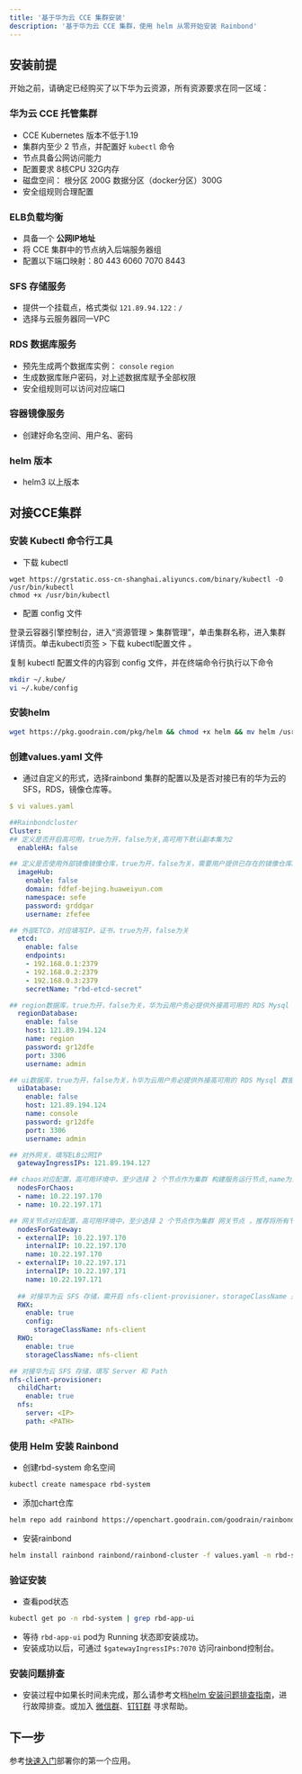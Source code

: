 ```yaml
---
title: '基于华为云 CCE 集群安装'
description: '基于华为云 CCE 集群，使用 helm 从零开始安装 Rainbond'
---
```


## 安装前提

开始之前，请确定已经购买了以下华为云资源，所有资源要求在同一区域：

### 华为云 CCE 托管集群

- CCE Kubernetes 版本不低于1.19
- 集群内至少 2 节点，并配置好 `kubectl` 命令
- 节点具备公网访问能力
- 配置要求 8核CPU 32G内存 
- 磁盘空间： 根分区 200G 数据分区（docker分区）300G
- 安全组规则合理配置

### ELB负载均衡

- 具备一个 **公网IP地址**
- 将 CCE 集群中的节点纳入后端服务器组
- 配置以下端口映射：80 443 6060 7070 8443

### SFS 存储服务

- 提供一个挂载点，格式类似 `121.89.94.122：/`
- 选择与云服务器同一VPC

### RDS 数据库服务

- 预先生成两个数据库实例： `console` `region`
- 生成数据库账户密码，对上述数据库赋予全部权限
- 安全组规则可以访问对应端口

### 容器镜像服务

- 创建好命名空间、用户名、密码

### helm 版本

- helm3 以上版本

## 对接CCE集群

### 安装 Kubectl 命令行工具

- 下载 kubectl

```
wget https://grstatic.oss-cn-shanghai.aliyuncs.com/binary/kubectl -O /usr/bin/kubectl
chmod +x /usr/bin/kubectl
```

- 配置 config 文件

登录云容器引擎控制台，进入“资源管理 > 集群管理”，单击集群名称，进入集群详情页。单击kubectl页签 > 下载 kubectl配置文件 。

复制 kubectl 配置文件的内容到 config 文件，并在终端命令行执行以下命令

```bash
mkdir ~/.kube/
vi ~/.kube/config
```

### 安装helm

```bash
wget https://pkg.goodrain.com/pkg/helm && chmod +x helm && mv helm /usr/local/bin/
```

### 创建values.yaml 文件

- 通过自定义的形式，选择rainbond 集群的配置以及是否对接已有的华为云的SFS，RDS，镜像仓库等。

```yaml
$ vi values.yaml

##Rainbondcluster
Cluster:
## 定义是否开启高可用，true为开，false为关,高可用下默认副本集为2
  enableHA: false

## 定义是否使用外部镜像镜像仓库，true为开，false为关，需要用户提供已存在的镜像仓库的 域名、空间名称、用户名以及密码
  imageHub:
    enable: false
    domain: fdfef-bejing.huaweiyun.com
    namespace: sefe
    password: grddgar
    username: zfefee

## 外部ETCD，对应填写IP，证书，true为开，false为关
  etcd:
    enable: false
    endpoints: 
    - 192.168.0.1:2379 
    - 192.168.0.2:2379
    - 192.168.0.3:2379
    secretName: "rbd-etcd-secret"

## region数据库，true为开，false为关，华为云用户务必提供外接高可用的 RDS Mysql 数据库，该数据库中需要提前创建 region 数据库，需要提供内网可访问的 RDS 域名、用户名、密码
  regionDatabase:
    enable: false
    host: 121.89.194.124
    name: region
    password: gr12dfe
    port: 3306
    username: admin

## ui数据库，true为开，false为关，h华为云用户务必提供外接高可用的 RDS Mysql 数据库，该数据库中需要提前创建 console 数据库，需要提供内网可访问的 RDS host、用户名、密码
  uiDatabase:
    enable: false
    host: 121.89.194.124
    name: console
    password: gr12dfe
    port: 3306
    username: admin

## 对外网关，填写ELB公网IP
  gatewayIngressIPs: 121.89.194.127

## chaos对应配置，高可用环境中，至少选择 2 个节点作为集群 构建服务运行节点,name为后端服务器节点的 node名称
  nodesForChaos:
  - name: 10.22.197.170
  - name: 10.22.197.171

## 网关节点对应配置，高可用环境中，至少选择 2 个节点作为集群 网关节点 ，推荐将所有节点作为网关节点使用，要求节点的 80、443、6060、7070、8443、 端口没有被占用。name 填写node节点的name即可
  nodesForGateway:
  - externalIP: 10.22.197.170
    internalIP: 10.22.197.170
    name: 10.22.197.170
  - externalIP: 10.22.197.171
    internalIP: 10.22.197.171
    name: 10.22.197.171
  
  ## 对接华为云 SFS 存储，需开启 nfs-client-provisioner，storageClassName 是默认值
  RWX:
    enable: true
    config:
      storageClassName: nfs-client
  RWO:
    enable: true
    storageClassName: nfs-client

## 对接华为云 SFS 存储，填写 Server 和 Path
nfs-client-provisioner:
  childChart:
    enable: true
  nfs:
    server: <IP>
    path: <PATH>
```

### 使用 Helm 安装 Rainbond

- 创建rbd-system 命名空间

```bash
kubectl create namespace rbd-system
```

- 添加chart仓库

```bash
helm repo add rainbond https://openchart.goodrain.com/goodrain/rainbond
```

- 安装rainbond

```bash
helm install rainbond rainbond/rainbond-cluster -f values.yaml -n rbd-system
```

### 验证安装

- 查看pod状态

```bash
kubectl get po -n rbd-system | grep rbd-app-ui
```

- 等待 `rbd-app-ui` pod为 Running 状态即安装成功。
- 安装成功以后，可通过 `$gatewayIngressIPs:7070` 访问rainbond控制台。

### 安装问题排查

- 安装过程中如果长时间未完成，那么请参考文档[helm 安装问题排查指南](../../../troubleshooting/installation/helm)，进行故障排查。或加入 [微信群](/community/support#微信群)、[钉钉群](/community/support#钉钉群) 寻求帮助。

## 下一步

参考[快速入门](/docs/quick-start/getting-started/)部署你的第一个应用。
